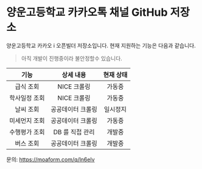 # 양운고등학교 카카오톡 채널 GitHub 저장소

양운고등학교 카카오 i 오픈빌더 저장소입니다. 현재 지원하는 기능은 다음과 같습니다.

>아직 개발이 진행중이라 불안정할수 있습니다.

| 기능 | 상세 내용 | 현재 상태 |
|:--------:|:--------:|:--------:|
| 급식 조회 | NICE 크롤링 | 가동중 |
| 학사일정 조회 | NICE 크롤링 | 가동중 |
| 날씨 조회 | 공공데이터 크롤링 | 일시정지 |
| 미세먼지 조회 | 공공데이터 크롤링 | 가동중 |
| 수행평가 조회 | DB 를 직접 관리 | 개발중 |
| 버스 조회 | 공공데이터 크롤링 | 개발중 |

문의: <https://moaform.com/q/ln6elv>
